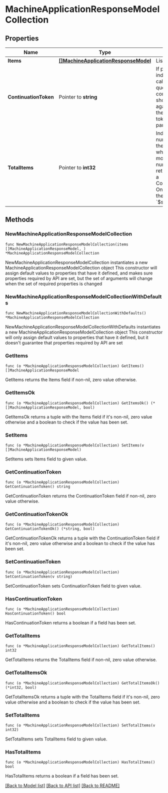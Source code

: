 # MachineApplicationResponseModelCollection

## Properties

Name | Type | Description | Notes
------------ | ------------- | ------------- | -------------
**Items** | [**[]MachineApplicationResponseModel**](MachineApplicationResponseModel.md) | List of items. | 
**ContinuationToken** | Pointer to **string** | If present, indicates to the caller that the query was not complete, and they should call the API again specifying the continuation token as a query parameter. | [optional] 
**TotalItems** | Pointer to **int32** | Indicates the total number of items in the collection, which may be more than the number of Items returned, if there is a ContinuationToken.  Only returned in the response to &#x60;$search&#x60; APIs. | [optional] 

## Methods

### NewMachineApplicationResponseModelCollection

`func NewMachineApplicationResponseModelCollection(items []MachineApplicationResponseModel, ) *MachineApplicationResponseModelCollection`

NewMachineApplicationResponseModelCollection instantiates a new MachineApplicationResponseModelCollection object
This constructor will assign default values to properties that have it defined,
and makes sure properties required by API are set, but the set of arguments
will change when the set of required properties is changed

### NewMachineApplicationResponseModelCollectionWithDefaults

`func NewMachineApplicationResponseModelCollectionWithDefaults() *MachineApplicationResponseModelCollection`

NewMachineApplicationResponseModelCollectionWithDefaults instantiates a new MachineApplicationResponseModelCollection object
This constructor will only assign default values to properties that have it defined,
but it doesn't guarantee that properties required by API are set

### GetItems

`func (o *MachineApplicationResponseModelCollection) GetItems() []MachineApplicationResponseModel`

GetItems returns the Items field if non-nil, zero value otherwise.

### GetItemsOk

`func (o *MachineApplicationResponseModelCollection) GetItemsOk() (*[]MachineApplicationResponseModel, bool)`

GetItemsOk returns a tuple with the Items field if it's non-nil, zero value otherwise
and a boolean to check if the value has been set.

### SetItems

`func (o *MachineApplicationResponseModelCollection) SetItems(v []MachineApplicationResponseModel)`

SetItems sets Items field to given value.


### GetContinuationToken

`func (o *MachineApplicationResponseModelCollection) GetContinuationToken() string`

GetContinuationToken returns the ContinuationToken field if non-nil, zero value otherwise.

### GetContinuationTokenOk

`func (o *MachineApplicationResponseModelCollection) GetContinuationTokenOk() (*string, bool)`

GetContinuationTokenOk returns a tuple with the ContinuationToken field if it's non-nil, zero value otherwise
and a boolean to check if the value has been set.

### SetContinuationToken

`func (o *MachineApplicationResponseModelCollection) SetContinuationToken(v string)`

SetContinuationToken sets ContinuationToken field to given value.

### HasContinuationToken

`func (o *MachineApplicationResponseModelCollection) HasContinuationToken() bool`

HasContinuationToken returns a boolean if a field has been set.

### GetTotalItems

`func (o *MachineApplicationResponseModelCollection) GetTotalItems() int32`

GetTotalItems returns the TotalItems field if non-nil, zero value otherwise.

### GetTotalItemsOk

`func (o *MachineApplicationResponseModelCollection) GetTotalItemsOk() (*int32, bool)`

GetTotalItemsOk returns a tuple with the TotalItems field if it's non-nil, zero value otherwise
and a boolean to check if the value has been set.

### SetTotalItems

`func (o *MachineApplicationResponseModelCollection) SetTotalItems(v int32)`

SetTotalItems sets TotalItems field to given value.

### HasTotalItems

`func (o *MachineApplicationResponseModelCollection) HasTotalItems() bool`

HasTotalItems returns a boolean if a field has been set.


[[Back to Model list]](../README.md#documentation-for-models) [[Back to API list]](../README.md#documentation-for-api-endpoints) [[Back to README]](../README.md)


